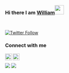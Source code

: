 ### Hi there I am [William](https://github.com/willguibr)<img src="https://raw.githubusercontent.com/MartinHeinz/MartinHeinz/master/wave.gif" width="30px">
<br/>

[![Twitter Follow](https://img.shields.io/twitter/follow/willguibr?color=1DA1F2&logo=twitter&style=for-the-badge)](https://twitter.com/intent/follow?original_referer=https%3A%2F%2Fgithub.com%2Fwillguibr&screen_name=willguibr)

### Connect with me

[<img align="left" alt="willguibr | Twitter" width="22" src="https://cdn.jsdelivr.net/npm/simple-icons@v3/icons/twitter.svg" />][twitter]
[<img align="left" alt="willguibr | LinkedIn" width="22" src="https://cdn.jsdelivr.net/npm/simple-icons@v3/icons/linkedin.svg" />][linkedin]<br />

![](https://komarev.com/ghpvc/?username=willguibr&style=flat-square)
![](https://hit.yhype.me/github/profile?user_id=23208337)

[twitter]: https://twitter.com/willguibr
[linkedin]: https://linkedin.com/in/willguibr